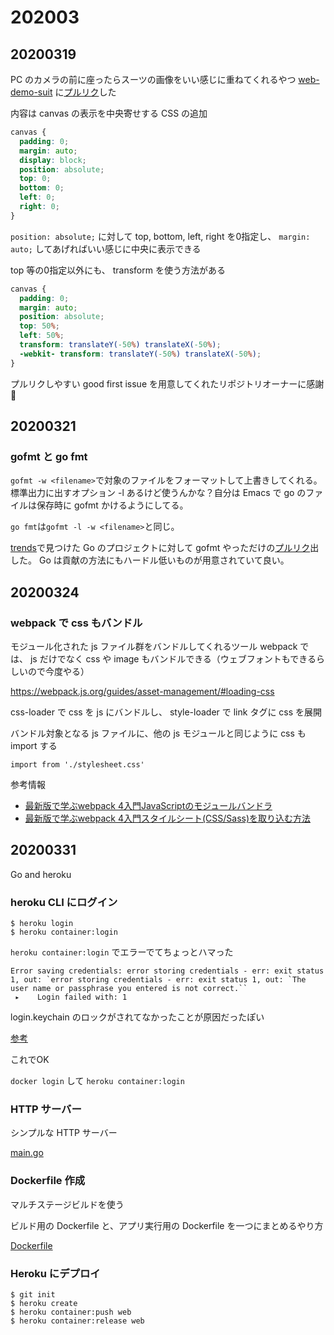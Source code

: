 # 202003

## 20200319

PC のカメラの前に座ったらスーツの画像をいい感じに重ねてくれるやつ [web-demo-suit](https://github.com/takanakahiko/web-demo-suit) に[プルリク](https://github.com/takanakahiko/web-demo-suit/pull/12)した

内容は canvas の表示を中央寄せする CSS の追加

```css
canvas {
  padding: 0;
  margin: auto;
  display: block;
  position: absolute;
  top: 0;
  bottom: 0;
  left: 0;
  right: 0;
} 
```

`position: absolute;` に対して top, bottom, left, right を0指定し、 `margin: auto;` してあげればいい感じに中央に表示できる

top 等の0指定以外にも、 transform を使う方法がある

```css
canvas {
  padding: 0;
  margin: auto;
  position: absolute;
  top: 50%;
  left: 50%;
  transform: translateY(-50%) translateX(-50%);
  -webkit- transform: translateY(-50%) translateX(-50%);
}
```

プルリクしやすい good first issue を用意してくれたリポジトリオーナーに感謝:pray:

## 20200321

### gofmt と go fmt

`gofmt -w <filename>`で対象のファイルをフォーマットして上書きしてくれる。標準出力に出すオプション -l あるけど使うんかな？自分は Emacs で go のファイルは保存時に gofmt かけるようにしてる。

`go fmt`は`gofmt -l -w <filename>`と同じ。

[trends](https://github.com/hanford/trends)で見つけた Go のプロジェクトに対して gofmt やっただけの[プルリク](https://github.com/Marethyu12/gotube/pull/2)出した。 Go は貢献の方法にもハードル低いものが用意されていて良い。

## 20200324

### webpack で css もバンドル

モジュール化された js ファイル群をバンドルしてくれるツール webpack では、 js だけでなく css や image もバンドルできる（ウェブフォントもできるらしいので今度やる）

https://webpack.js.org/guides/asset-management/#loading-css

css-loader で css を js にバンドルし、 style-loader で link タグに css を展開

バンドル対象となる js ファイルに、他の js モジュールと同じように css も import する

```
import from './stylesheet.css'
```

参考情報
- [最新版で学ぶwebpack 4入門JavaScriptのモジュールバンドラ](https://ics.media/entry/12140/)
- [最新版で学ぶwebpack 4入門スタイルシート(CSS/Sass)を取り込む方法](https://ics.media/entry/17376/)


## 20200331

Go and heroku 

### heroku CLI にログイン

```
$ heroku login
$ heroku container:login
```

`heroku container:login` でエラーでてちょっとハマった

```
Error saving credentials: error storing credentials - err: exit status 1, out: `error storing credentials - err: exit status 1, out: `The user name or passphrase you entered is not correct.``
 ▸    Login failed with: 1
```

login.keychain のロックがされてなかったことが原因だったぽい

[参考](https://www.trident-qa.com/magic-pod-ios-real-device-trouble-shooting/#sec2)

これでOK

`docker login` して `heroku container:login`

### HTTP サーバー

シンプルな HTTP サーバー

[main.go](./../heroku/main.go)

### Dockerfile 作成

マルチステージビルドを使う

ビルド用の Dockerfile と、アプリ実行用の Dockerfile を一つにまとめるやり方

[Dockerfile](./../heroku/Dockerfile)

### Heroku にデプロイ

```
$ git init
$ heroku create
$ heroku container:push web
$ heroku container:release web
```

